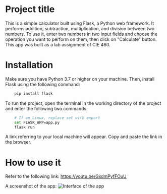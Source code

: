 # Project title
This is a simple calculator built using Flask, a Python web framework. It performs addition, subtraction, multiplication, and division between two numbers. To use it, enter two numbers in two input fields and choose the operation you want to perform on them, then click on "Calculate" button. This app was built as a lab assignment of CIE 460.

# Installation 
Make sure you have Python 3.7 or higher on your machine. Then, install Flask using the following command:
```bash
    pip install flask
```
To run the project, open the terminal in the working directory of the project and enter the following two commands:
```bash 
    # If on Linux, replace set with export
    set FLASK_APP=app.py
    flask run
```
A link referring to your local machine will appear. Copy and paste the link in the browser.

# How to use it 
Refer to the following link: https://youtu.be/GxdmPyfFOuU

A screenshot of the app:
![Interface of the app](https://github.com/Omar-Ayman10/Simple-Flask-Calculator/assets/122884484/69c14b74-f382-494a-b175-670923e4f247)



